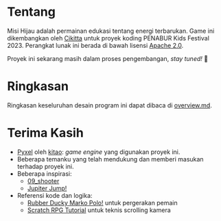# Tentang
Misi Hijau adalah permainan edukasi tentang energi terbarukan.
Game ini dikembangkan oleh [Cikitta](https://github.com/Daringcuteseal) untuk proyek koding PENABUR Kids Festival 2023.
Perangkat lunak ini berada di bawah lisensi [Apache 2.0](/LICENSE.txt).

Proyek ini sekarang masih dalam proses pengembangan, *stay tuned!* 💫

# Ringkasan
Ringkasan keseluruhan desain program ini dapat dibaca di [overview.md](overview.md).

# Terima Kasih
* [Pyxel](https://github.com/kitao/pyxel) oleh [kitao](https://github.com/kitao): *game engine* yang digunakan proyek ini.
* Beberapa temanku yang telah mendukung dan memberi masukan terhadap proyek ini.
* Beberapa inspirasi:
    * [09_shooter](https://github.com/kitao/pyxel/blob/main/python/pyxel/examples/09_shooter.py)
    * [Jupiter Jump!](https://scratch.mit.edu/projects/116139254/)
* Referensi kode dan logika:
    * [Rubber Ducky Marko Polo!](https://scratch.mit.edu/projects/68827258/editor/) untuk pergerakan pemain
    * [Scratch RPG Tutorial](https://www.youtube.com/playlist?list=PLy4zsTUHwGJJM6OFblu_t-5I5Yw5SxvhT) untuk teknis scrolling kamera